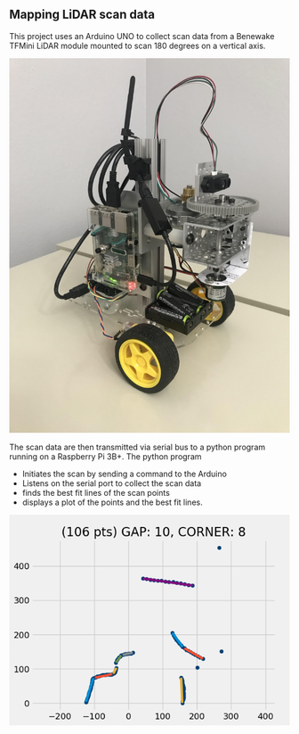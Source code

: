 ## Mapping LiDAR scan data
This project uses an Arduino UNO to collect scan data from a Benewake TFMini LiDAR module mounted to scan 180 degrees on a vertical axis.

![Zero Turn Car with rotating LiDAR](images/ztCarLidar.jpg)

The scan data are then transmitted via serial bus to a python program running on a Raspberry Pi 3B+.
The python program
* Initiates the scan by sending a command to the Arduino
* Listens on the serial port to collect the scan data 
* finds the best fit lines of the scan points
* displays a plot of the points and the best fit lines.

![plot showing data points & best-fit lines](images/scandata.png)